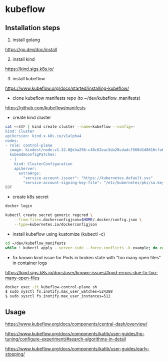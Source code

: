 # kubeflow


## Installation steps

1. install golang

https://go.dev/doc/install

2. install kind

https://kind.sigs.k8s.io/

3. install kubeflow

https://www.kubeflow.org/docs/started/installing-kubeflow/

- clone kubeflow manifests repo (to ~/dev/kubeflow_manifests)

https://github.com/kubeflow/manifests

- create kind cluster

```bash
cat <<EOF | kind create cluster --name=kubeflow --config=-
kind: Cluster
apiVersion: kind.x-k8s.io/v1alpha4
nodes:
- role: control-plane
  image: kindest/node:v1.32.0@sha256:c48c62eac5da28cdadcf560d1d8616cfa6783b58f0d94cf63ad1bf49600cb027
  kubeadmConfigPatches:
  - |
    kind: ClusterConfiguration
    apiServer:
      extraArgs:
        "service-account-issuer": "https://kubernetes.default.svc"
        "service-account-signing-key-file": "/etc/kubernetes/pki/sa.key"
EOF
```

- create k8s secret

```bash
docker login

kubectl create secret generic regcred \
    --from-file=.dockerconfigjson=$HOME/.docker/config.json \
    --type=kubernetes.io/dockerconfigjson
```

- install kubeflow using kustomize (kubectl -c)

```bash
cd ~/dev/kubeflow_manifests
while ! kubectl apply --server-side --force-conflicts -k example; do echo "Retrying to apply resources"; sleep 20; done
```

- fix known kind issue for Pods in broken state with "too many open files" in container logs

https://kind.sigs.k8s.io/docs/user/known-issues/#pod-errors-due-to-too-many-open-files


```bash
docker exec -it kubeflow-control-plane sh
$ sudo sysctl fs.inotify.max_user_watches=524288
$ sudo sysctl fs.inotify.max_user_instances=512
```

## Usage

https://www.kubeflow.org/docs/components/central-dash/overview/

https://www.kubeflow.org/docs/components/katib/user-guides/hp-tuning/configure-experiment/#search-algorithms-in-detail

https://www.kubeflow.org/docs/components/katib/user-guides/early-stopping/
